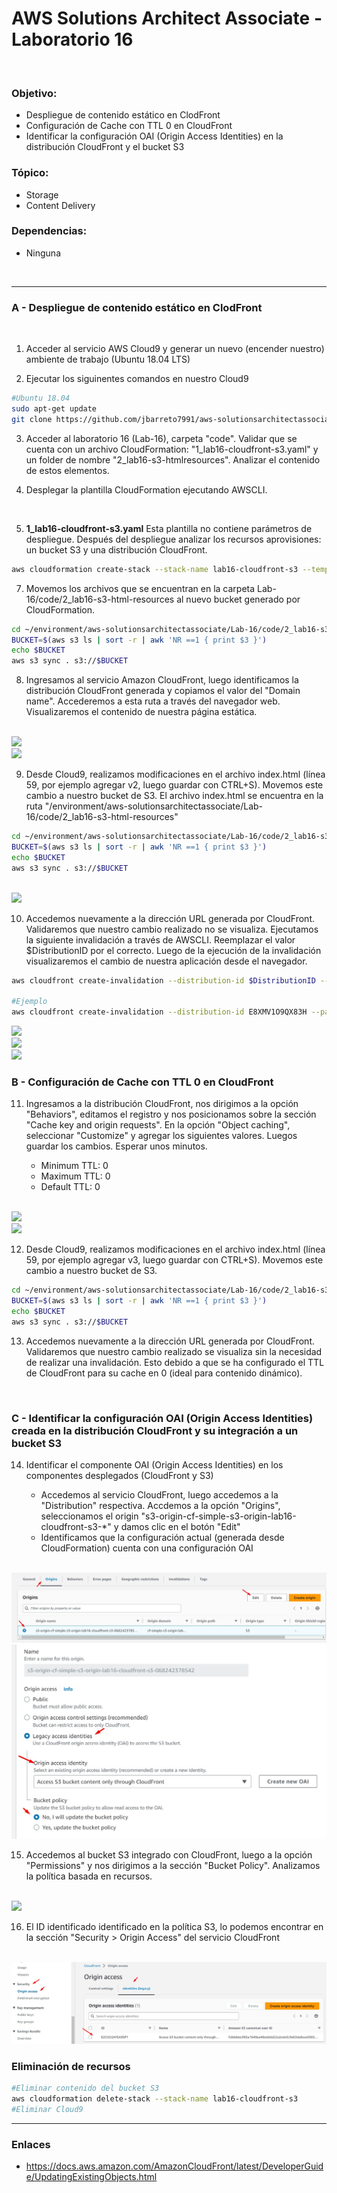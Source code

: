 # AWS Solutions Architect Associate - Laboratorio 16

<br>

### Objetivo: 
* Despliegue de contenido estático en ClodFront
* Configuración de Cache con TTL 0 en CloudFront
* Identificar la configuración OAI (Origin Access Identities) en la distribución CloudFront y el bucket S3 


### Tópico:
* Storage
* Content Delivery

### Dependencias:
* Ninguna

<br>

---

### A - Despliegue de contenido estático en ClodFront


<br>

1. Acceder al servicio AWS Cloud9 y generar un nuevo (encender nuestro) ambiente de trabajo (Ubuntu 18.04 LTS)

2. Ejecutar los siguinentes comandos en nuestro Cloud9

```bash
#Ubuntu 18.04
sudo apt-get update
git clone https://github.com/jbarreto7991/aws-solutionsarchitectassociate.git
```

3. Acceder al laboratorio 16 (Lab-16), carpeta "code". Validar que se cuenta con un archivo CloudFormation: "1_lab16-cloudfront-s3.yaml" y un folder de nombre "2_lab16-s3-htmlresources". Analizar el contenido de estos elementos.

5. Desplegar la plantilla CloudFormation ejecutando AWSCLI.

    <br>
6. **1_lab16-cloudfront-s3.yaml** Esta plantilla no contiene parámetros de despliegue. Después del despliegue analizar los recursos aprovisiones: un bucket S3 y una distribución CloudFront. 

```bash
aws cloudformation create-stack --stack-name lab16-cloudfront-s3 --template-body file://~/environment/aws-solutionsarchitectassociate/Lab-16/code/1_lab16-cloudfront-s3.yaml 
```

7. Movemos los archivos que se encuentran en la carpeta Lab-16/code/2_lab16-s3-html-resources al nuevo bucket generado por CloudFormation.

```bash
cd ~/environment/aws-solutionsarchitectassociate/Lab-16/code/2_lab16-s3-html-resources
BUCKET=$(aws s3 ls | sort -r | awk 'NR ==1 { print $3 }')
echo $BUCKET
aws s3 sync . s3://$BUCKET
```

8. Ingresamos al servicio Amazon CloudFront, luego identificamos la distribución CloudFront generada y copiamos el valor del "Domain name". Accederemos a esta ruta a través del navegador web. Visualizaremos el contenido de nuestra página estática.

<br>

<img src="images/Lab16_01.jpg">

<br>

<img src="images/Lab16_02.jpg">

<br>

9. Desde Cloud9, realizamos modificaciones en el archivo index.html (línea 59, por ejemplo agregar v2, luego guardar con CTRL+S). Movemos este cambio a nuestro bucket de S3. El archivo index.html se encuentra en la ruta "/environment/aws-solutionsarchitectassociate/Lab-16/code/2_lab16-s3-html-resources"

```bash
cd ~/environment/aws-solutionsarchitectassociate/Lab-16/code/2_lab16-s3-html-resources
BUCKET=$(aws s3 ls | sort -r | awk 'NR ==1 { print $3 }')
echo $BUCKET
aws s3 sync . s3://$BUCKET
```

<br>

<img src="images/Lab16_03.jpg">

<br>

10. Accedemos nuevamente a la dirección URL generada por CloudFront. Validaremos que nuestro cambio realizado no se visualiza. Ejecutamos la siguiente invalidación a través de AWSCLI. Reemplazar el valor $DistributionID por el correcto. Luego de la ejecución de la invalidación visualizaremos el cambio de nuestra aplicación desde el navegador.

```bash
aws cloudfront create-invalidation --distribution-id $DistributionID --paths "/*"

#Ejemplo
aws cloudfront create-invalidation --distribution-id E8XMV1O9QX83H --paths "/index.html"
```


<img src="images/Lab16_04.jpg">

<br>

<img src="images/Lab16_05.jpg">

<br>

<img src="images/Lab16_06.jpg">

<br>


### B - Configuración de Cache con TTL 0 en CloudFront

11. Ingresamos a la distribución CloudFront, nos dirigimos a la opción "Behaviors", editamos el registro y nos posicionamos sobre la sección "Cache key and origin requests". En la opción "Object caching", seleccionar "Customize" y agregar los siguientes valores. Luegos guardar los cambios. Esperar unos minutos.

    * Minimum TTL: 0
    * Maximum TTL: 0
    * Default TTL: 0


<br>

<img src="images/Lab16_10.jpg">

<br>

<img src="images/Lab16_11.jpg">

<br>


12. Desde Cloud9, realizamos modificaciones en el archivo index.html (línea 59, por ejemplo agregar v3, luego guardar con CTRL+S). Movemos este cambio a nuestro bucket de S3.

```bash
cd ~/environment/aws-solutionsarchitectassociate/Lab-16/code/2_lab16-s3-html-resources
BUCKET=$(aws s3 ls | sort -r | awk 'NR ==1 { print $3 }')
echo $BUCKET
aws s3 sync . s3://$BUCKET
```

13. Accedemos nuevamente a la dirección URL generada por CloudFront. Validaremos que nuestro cambio realizado se visualiza sin la necesidad de realizar una invalidación. Esto debido a que se ha configurado el TTL de CloudFront para su cache en 0 (ideal para contenido dinámico). 

<br>

### C - Identificar la configuración OAI (Origin Access Identities) creada en la distribución CloudFront y su integración a un bucket S3 

14. Identificar el componente OAI  (Origin Access Identities) en los componentes desplegados (CloudFront y S3)

    * Accedemos al servicio CloudFront, luego accedemos a la "Distribution" respectiva. Accdemos a la opción "Origins", seleccionamos el origin "s3-origin-cf-simple-s3-origin-lab16-cloudfront-s3-*" y damos clic en el botón "Edit" 
    * Identificamos que la configuración actual (generada desde CloudFormation) cuenta con una configuración OAI

<br>

<img src="images/Lab16_12.jpg">

<br>

<img src="images/Lab16_07.jpg">

<br>

15. Accedemos al bucket S3 integrado con CloudFront, luego a la opción "Permissions" y nos dirigimos a la sección "Bucket Policy". Analizamos la política basada en recursos.

<br>

<img src="images/Lab16_08.jpg">

<br>

16. El ID identificado identificado en la política S3, lo podemos encontrar en la sección "Security > Origin Access" del servicio CloudFront


<br>

<img src="images/Lab16_13.jpg">

<br>

### Eliminación de recursos

```bash
#Eliminar contenido del bucket S3
aws cloudformation delete-stack --stack-name lab16-cloudfront-s3
#Eliminar Cloud9
```

---

### Enlaces

 - https://docs.aws.amazon.com/AmazonCloudFront/latest/DeveloperGuide/UpdatingExistingObjects.html